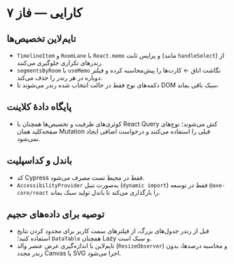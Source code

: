 # کارایی — فاز ۷

## تایم‌لاین تخصیص‌ها

- `TimelineItem` و `RoomLane` با `React.memo` و پراپس ثابت (مانند `handleSelect`) از رندرهای تکراری جلوگیری می‌کنند.
- `segmentsByRoom` با `useMemo` نگاشت اتاق ← کارت‌ها را پیش‌محاسبه کرده و فیلتر دوباره در هر رندر را حذف می‌کند.
- دکمه‌های نوج فقط در حالت انتخاب شده رندر می‌شوند تا DOM سبک باقی بماند.

## پایگاه دادهٔ کلاینت

- کوئری‌های ظرفیت و تخصیص‌ها همچنان با React Query کش می‌شوند؛ نوج‌های صفحه‌کلید همان Mutation قبلی را استفاده می‌کنند و درخواست اضافی ایجاد نمی‌شود.

## باندل و کداسپلیت

- کد Cypress فقط در محیط تست مصرف می‌شود.
- `AccessibilityProvider` به‌صورت تنبل (`dynamic import`) فقط در توسعه `@axe-core/react` را بارگذاری می‌کند تا باندل تولید سبک بماند.

## توصیه برای داده‌های حجیم

- قبل از رندر جدول‌های بزرگ، از فیلترهای سمت کاربر برای محدود کردن نتایج استفاده کنید؛ `DataTable` همچنان Lazy و سبک است.
- تایم‌لاین با اندازه‌گیری عرض عنصر والد (`ResizeObserver`) و محاسبه درصدها، بدون رندر مجدد Canvas یا SVG اجرا می‌شود.
